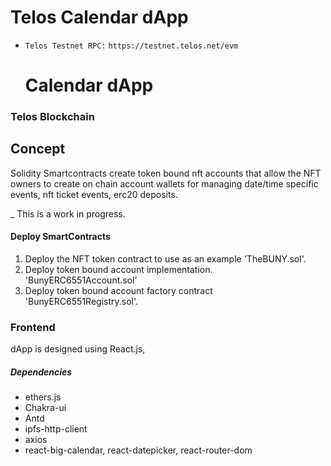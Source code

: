 # Telos Calendar dApp


- `Telos Testnet RPC:` `https://testnet.telos.net/evm`

  # Calendar dApp
### Telos Blockchain
## Concept
Solidity Smartcontracts create token bound nft accounts that allow the NFT owners to create on chain account wallets for managing date/time specific events, nft ticket events, erc20 deposits. 

_ This is a work in progress. 

#### Deploy SmartContracts
1. Deploy the NFT token contract to use as an example 'TheBUNY.sol'.
2. Deploy token bound account implementation. 'BunyERC6551Account.sol'
3. Deploy token bound account factory contract 'BunyERC6551Registry.sol'.


### Frontend
dApp is designed using React.js, 
##### Dependencies
- ethers.js
- Chakra-ui
- Antd
- ipfs-http-client
- axios
- react-big-calendar, react-datepicker, react-router-dom


